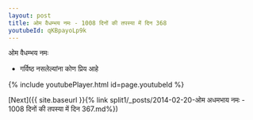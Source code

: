 ```yaml
---
layout: post
title: ओम वैधम्भय नमः - 1008 दिनों की तपस्या में दिन 368
youtubeId: qKBpayoLp9k
---
```

 
 
 ओम वैधम्भय नमः  
 
 -  गर्विष्ठ नसलेल्यांना कोण प्रिय आहे 
 
  
 
  
 
 
 
 
 
 


{% include youtubePlayer.html id=page.youtubeId %}
 
[Next]({{ site.baseurl }}{% link  split1/_posts/2014-02-20-ओम अधमभाय नमः - 1008 दिनों की तपस्या में दिन 367.md%})
 
